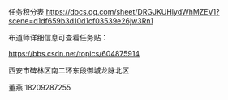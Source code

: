 任务积分表
https://docs.qq.com/sheet/DRGJKUHlydWhMZEV1?scene=d1df659b3d10d1cf03539e26jw3Rn1

布道师详细信息可查看任务贴：

https://bbs.csdn.net/topics/604875914



西安市碑林区南二环东段御城龙脉北区   

董燕 18209287255
